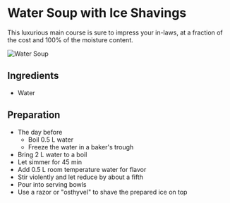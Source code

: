 # Water Soup with Ice Shavings

This luxurious main course is sure to impress your in-laws, at a fraction of the cost and 100% of the moisture content.

![Water Soup](../img/water_bowl.png)

## Ingredients
- Water

## Preparation

- The day before
    - Boil 0.5 L water
    - Freeze the water in a baker's trough
- Bring 2 L water to a boil
- Let simmer for 45 min
- Add 0.5 L room temperature water for flavor
- Stir violently and let reduce by about a fifth
- Pour into serving bowls
- Use a razor or "osthyvel" to shave the prepared ice on top